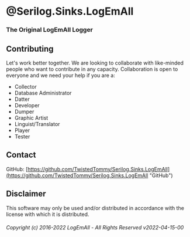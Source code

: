 # @Serilog.Sinks.LogEmAll
### The Original LogEmAll Logger
## Contributing
Let's work better together. We are looking to collaborate with like-minded people who want to contribute in any capacity. Collaboration is open to everyone and we need your help if you are a:  
- Collector
- Database Administrator
- Datter
- Developer
- Dumper
- Graphic Artist
- Linguist/Translator
- Player
- Tester
## Contact
GitHub: [https://github.com/TwistedTommy/Serilog.Sinks.LogEmAll](https://github.com/TwistedTommy/Serilog.Sinks.LogEmAll "GitHub")  
## Disclaimer
This software may only be used and/or distributed in accordance with the license with which it is distributed.
###### Copyright (c) 2016-2022 LogEmAll - All Rights Reserved v2022-04-15-00
